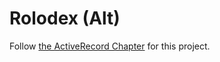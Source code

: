 # Rolodex (Alt)

Follow [the ActiveRecord Chapter](https://chapters.firstdraft.com/chapters/770) for this project.